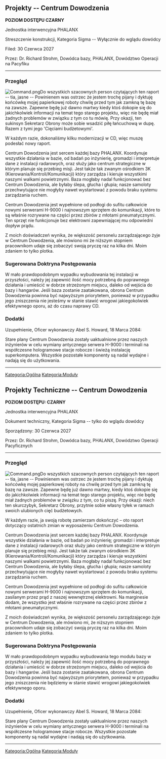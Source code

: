 ## Projekty -- Centrum Dowodzenia

**POZIOM DOSTĘPU CZARNY**

Jednostka interwencyjna PHALANX

Streszczenie konstrukcji, Kategoria Sigma -- Wyłącznie do wglądu dowódcy

Filed: 30 Czerwca 2027

Przez: Dr. Richard Strohm, Dowódca bazy, PHALANX, Dowództwo Operacji na
Pacyfiku

------------------------------------------------------------------------

### Przegląd

![](Command.png "Command.png")Do wszystkich szacownych person
czytających ten raport -- tia, jasne -- Powinienem was ostrzec że jestem
trochę pijany i dyktuję końcówkę mojej papierkowej roboty chwilę przed
tym jak zamkną tę bazę na zawsze. Zapewne będę już dawno martwy kiedy
ktoś dokopie się do jakichkolwiek informacji na temat tego starego
projektu, więc nie będę miał żadnych problemów w związku z tym co tu
mówię. Przy okazji, ten sukinsyn Sekretarz Obrony może sobie wsadzić
piłę łańcuchową w dupę. Razem z tymi jego 'Cięciami budżetowymi'.

W każdym razie, dokonaliśmy kilku modernizacji w CD, więc muszę podesłać
nowy raport.

Centrum Dowodzenia jest sercem każdej bazy PHALANX. Koordynuje wszystkie
działania w bazie, od badań po inżynierię, gromadzi i interpretuje dane
z instalacji radarowych, oraz służy jako centrum strategiczne w którym
planuje się przebieg misji. Jest także tak zwanym ośrodkiem 3K
(Kierowania/Kontroli/Komunikacji) który zarządza i kieruje wszystkimi
naszymi walkami powietrznymi. Baza mogłaby nadal funkcjonować bez
Centrum Dowodzenia, ale byłaby ślepa, głucha i głupia; nasze samoloty
przechwytujące nie mogłyby nawet wystartować z powodu braku systemu
zarządzania ruchem.

Centrum Dowodzenia jest wypełnione od podłogi do sufitu całkowicie
nowymi serwerami H-9000 i najnowszym sprzętem do komunikacji, które to
są właśnie rozrywane na części przez zbirów z młotami pneumatycznymi.
Ten sprzęt nie funkcjonuje bez elektrowni zapewniającej mu odpowiedni
dopływ prądu.

Z moich doświadczeń wynika, że większość personelu zarządzającego żyje w
Centrum Dowodzenia, ale mówiono mi że niższym stopniem pracownikom udaje
się zobaczyć swoją pryczę raz na kilka dni. Moim zdaniem to tylko
plotka.

### Sugerowana Doktryna Postępowania

W mało prawdopodobnym wypadku wybudowania tej instalacji w przyszłości,
należy jej zapewnić ilość mocy potrzebną do poprawnego działania i
umieścić w dobrze strzeżonym miejscu, daleko od wejścia do bazy i
hangarów. Jeśli baza zostanie zaatakowana, obrona Centrum Dowodzenia
powinna być najwyższym priorytetem, ponieważ w przypadku jego
zniszczenia nie jesteśmy w stanie stawić wrogowi jakiegokolwiek
efektywnego oporu, aż do czasu naprawy CD.

### Dodatki

Uzupełnienie, Oficer wykonawczy Abel S. Howard, 18 Marca 2084:

Stare plany Centrum Dowodzenia zostały uaktualnione przez naszych
inżynierów w celu wymiany antycznego serwera H-9000 i terminali na
współczesne hologramowe stacje robocze i świeżą instalację
superkomputera. Wszystkie pozostałe komponenty są nadal wydajne i nadają
się do użytkowania.

------------------------------------------------------------------------

[Kategoria:Ogólna](Kategoria:Ogólna "wikilink")
[Kategoria:Moduły](Kategoria:Moduły "wikilink")

## Projekty Techniczne -- Centrum Dowodzenia

**POZIOM DOSTĘPU: CZARNY**

Jednostka interwencyjna PHALANX

Dokument techniczny, Kategoria Sigma -- tylko do wglądu dowódcy

Sporządzony: 30 Czerwca 2027

Przez: Dr. Richard Strohm, Dowódca bazy, PHALANX, Dowództwo Operacji
Pacyficznych

------------------------------------------------------------------------

### Przegląd

![](Command.png "Command.png")Do wszystkich szacownych person
czytających ten raport -- tia, jasne -- Powinienem was ostrzec że jestem
trochę pijany i dyktuję końcówkę mojej papierkowej roboty na chwilę
przed tym jak zamkną tę bazę na zawsze. Zapewne będę już dawno martwy,
kiedy ktoś dokopie się do jakichkolwiek informacji na temat tego starego
projektu, więc nie będę miał żadnych problemów w związku z tym, co tu
piszę. Przy okazji: niech ten skurczybyk, Sekretarz Obrony, przytnie
sobie własny tyłek w ramach swoich ulubionych cięć budżetowych.

W każdym razie, ja swoją robotę zamierzam dokończyć – oto raport
dotyczący ostatnich zmian w wyposażeniu Centrum Dowodzenia.

Centrum Dowodzenia jest sercem każdej bazy PHALANX. Koordynuje wszystkie
działania w bazie, od badań po inżynierię; gromadzi i interpretuje dane
z instalacji radarowych oraz służy jako centrum strategiczne w którym
planuje się przebieg misji. Jest także tak zwanym ośrodkiem 3K
(Kierowania/Kontroli/Komunikacji) który zarządza i kieruje wszystkimi
naszymi walkami powietrznymi. Baza mogłaby nadal funkcjonować bez
Centrum Dowodzenia, ale byłaby ślepa, głucha i głupia; nasze samoloty
przechwytujące nie mogłyby nawet wystartować z powodu braku systemu
zarządzania ruchem.

Centrum Dowodzenia jest wypełnione od podłogi do sufitu całkowicie
nowymi serwerami H-9000 i najnowszym sprzętem do komunikacji, zasilanym
przez prąd z naszej wewnętrznej elektrowni. Na marginesie dodam, że
wszystko jest właśnie rozrywane na części przez zbirów z młotami
pneumatycznymi.

Z moich doświadczeń wynika, że większość personelu zarządzającego żyje w
Centrum Dowodzenia, ale mówiono mi, że niższym stopniem pracownikom
udaje się zobaczyć swoją pryczę raz na kilka dni. Moim zdaniem to tylko
plotka.

### Sugerowana Doktryna Postępowania

W mało prawdopodobnym wypadku wybudowania tego modułu bazy w
przyszłości, należy jej zapewnić ilość mocy potrzebną do poprawnego
działania i umieścić w dobrze strzeżonym miejscu, daleko od wejścia do
bazy i hangarów. Jeśli baza zostanie zaatakowana, obrona Centrum
Dowodzenia powinna być najwyższym priorytetem, ponieważ w przypadku jego
zniszczenia nie będziemy w stanie stawić wrogowi jakiegokolwiek
efektywnego oporu.

### Dodatki

Uzupełnienie, Oficer wykonawczy Abel S. Howard, 18 Marca 2084:

Stare plany Centrum Dowodzenia zostały uaktualnione przez naszych
inżynierów w celu wymiany antycznego serwera H-9000 i terminali na
współczesne hologramowe stacje robocze. Wszystkie pozostałe komponenty
są nadal wydajne i nadają się do użytkowania.

------------------------------------------------------------------------

[Kategoria:Ogólna](Kategoria:Ogólna "wikilink")
[Kategoria:Moduły](Kategoria:Moduły "wikilink")